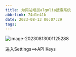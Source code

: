 ```yaml
---
title: 为网站增加algolia搜索系统
abbrlink: 74d1e41b
date: 2023-08-13 00:07:29
tags:
---
```




![image-20230813001125288](https://junpengzhou-1305658609.cos.ap-nanjing.myqcloud.com/blog/image-20230813001125288.png)

进入Settings==>API Keys
